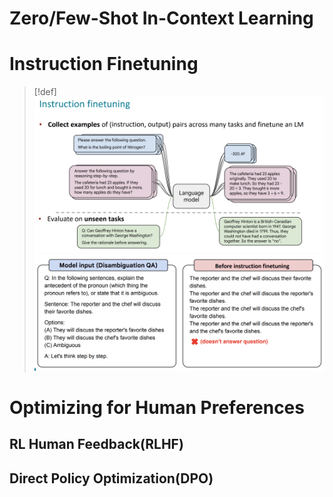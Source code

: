 # Zero/Few-Shot In-Context Learning


# Instruction Finetuning
> [!def]
> ![](Finetuning.assets/image-20240923095803162.png)![](Finetuning.assets/image-20240923095832661.png)



# Optimizing for Human Preferences
## RL Human Feedback(RLHF)







## Direct Policy Optimization(DPO)

